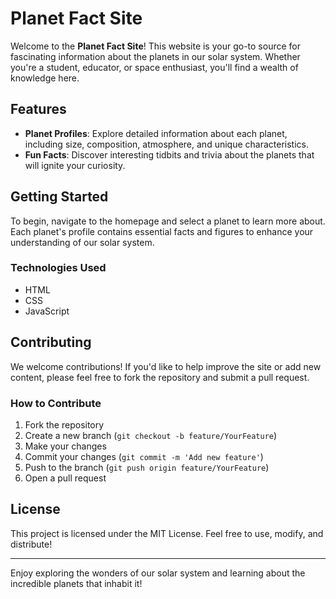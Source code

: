 # Planet Fact Site

Welcome to the **Planet Fact Site**! This website is your go-to source for fascinating information about the planets in our solar system. Whether you're a student, educator, or space enthusiast, you'll find a wealth of knowledge here.

## Features

- **Planet Profiles**: Explore detailed information about each planet, including size, composition, atmosphere, and unique characteristics.
- **Fun Facts**: Discover interesting tidbits and trivia about the planets that will ignite your curiosity.

## Getting Started

To begin, navigate to the homepage and select a planet to learn more about. Each planet's profile contains essential facts and figures to enhance your understanding of our solar system.

### Technologies Used

- HTML
- CSS
- JavaScript

## Contributing

We welcome contributions! If you'd like to help improve the site or add new content, please feel free to fork the repository and submit a pull request.

### How to Contribute

1. Fork the repository
2. Create a new branch (`git checkout -b feature/YourFeature`)
3. Make your changes
4. Commit your changes (`git commit -m 'Add new feature'`)
5. Push to the branch (`git push origin feature/YourFeature`)
6. Open a pull request

## License

This project is licensed under the MIT License. Feel free to use, modify, and distribute!

---

Enjoy exploring the wonders of our solar system and learning about the incredible planets that inhabit it!
